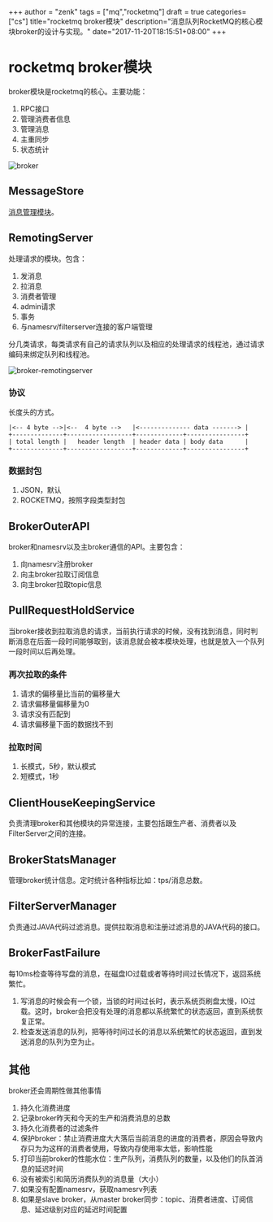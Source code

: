 +++
author = "zenk"
tags = ["mq","rocketmq"]
draft = true
categories=["cs"]
title="rocketmq broker模块"
description="消息队列RocketMQ的核心模块broker的设计与实现。"
date="2017-11-20T18:15:51+08:00"
+++

# rocketmq broker模块

broker模块是rocketmq的核心。主要功能：

1. RPC接口
2. 管理消费者信息
3. 管理消息
4. 主重同步
5. 状态统计

![broker](/imgs/rocketmq/broker.png)

## MessageStore

[消息管理模块](/post/cs/rocketmq/store/)。

## RemotingServer

处理请求的模块。包含：

1. 发消息
2. 拉消息
3. 消费者管理
4. admin请求
5. 事务
6. 与namesrv/filterserver连接的客户端管理

分几类请求，每类请求有自己的请求队列以及相应的处理请求的线程池，通过请求编码来绑定队列和线程池。

![broker-remotingserver](/imgs/rocketmq/broker-remotingserver.png)

### 协议

长度头的方式。

```
|<-- 4 byte -->|<--  4 byte -->   |<-------------- data -------> |
+--------------+------------------+-------------+----------------+
| total length |   header length  | header data | body data      |
+--------------+------------------+-------------+----------------+
```

### 数据封包

1. JSON，默认
2. ROCKETMQ，按照字段类型封包

## BrokerOuterAPI

broker和namesrv以及主broker通信的API。主要包含：

1. 向namesrv注册broker
2. 向主broker拉取订阅信息
3. 向主broker拉取topic信息

## PullRequestHoldService

当broker接收到拉取消息的请求，当前执行请求的时候，没有找到消息，同时判断消息在后面一段时间能够取到，该消息就会被本模块处理，也就是放入一个队列一段时间以后再处理。

### 再次拉取的条件

1. 请求的偏移量比当前的偏移量大
2. 请求偏移量偏移量为0
3. 请求没有匹配到
4. 请求偏移量下面的数据找不到

### 拉取时间

1. 长模式，5秒，默认模式
2. 短模式，1秒

## ClientHouseKeepingService

负责清理broker和其他模块的异常连接，主要包括跟生产者、消费者以及FilterServer之间的连接。

## BrokerStatsManager

管理broker统计信息。定时统计各种指标比如：tps/消息总数。

## FilterServerManager

负责通过JAVA代码过滤消息。提供拉取消息和注册过滤消息的JAVA代码的接口。

## BrokerFastFailure

每10ms检查等待写盘的消息，在磁盘IO过载或者等待时间过长情况下，返回系统繁忙。

1. 写消息的时候会有一个锁，当锁的时间过长时，表示系统页刷盘太慢，IO过载。这时，broker会把没有处理的消息都以系统繁忙的状态返回，直到系统恢复正常。
2. 检查发送消息的队列，把等待时间过长的消息以系统繁忙的状态返回，直到发送消息的队列为空为止。

## 其他

broker还会周期性做其他事情

1. 持久化消费进度
2. 记录broker昨天和今天的生产和消费消息的总数
3. 持久化消费者的过滤条件
4. 保护broker：禁止消费进度大大落后当前消息的进度的消费者，原因会导致内存只为为这样的消费者使用，导致内存使用率太低，影响性能
5. 打印当前broker的性能水位：生产队列，消费队列的数量，以及他们的队首消息的延迟时间
6. 没有被索引和简历消费队列的消息量（大小）
7. 如果没有配置namesrv，获取namesrv列表
8. 如果是slave broker，从master broker同步：topic、消费者进度、订阅信息、延迟级别对应的延迟时间配置